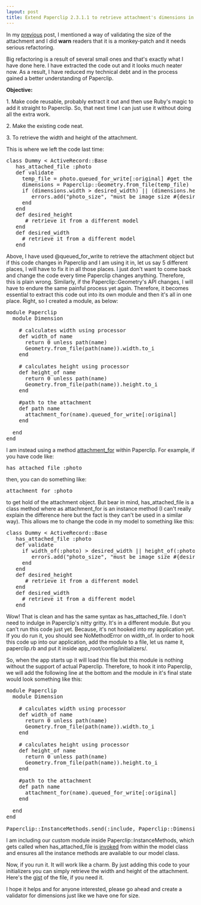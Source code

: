 ```yaml
---
layout: post
title: Extend Paperclip 2.3.1.1 to retrieve attachment's dimensions in Rails 2.3.8
---
```


In my [previous](<http://www.andhapp.com/blog/2010/07/07/paperclip-and-validate-the-attachment-dimension/>) post, I mentioned a way of validating the size of the attachment and I did **warn** readers that it is a monkey-patch and it needs serious refactoring.

Big refactoring is a result of several small ones and that's exactly what I have done here. I have extracted the code out and it looks much neater now. As a result, I have reduced my technical debt and in the process gained a better understanding of Paperclip.

**Objective:**<br>

 1\. Make code reusable, probably extract it out and then use Ruby's magic to add it straight to Paperclip. So, that next time I can just use it without doing all the extra work.<br>

 2\. Make the existing code neat.<br>

 3\. To retrieve the width and height of the attachment.

This is where we left the code last time:

<pre>class Dummy &lt; ActiveRecord::Base
   has_attached_file :photo
   def validate
     temp_file = photo.queued_for_write[:original] #get the file that is being uploaded
     dimensions = Paperclip::Geometry.from_file(temp_file)
     if (dimensions.width &gt; desired_width) || (dimensions.height &gt; desired_height)
        errors.add("photo_size", "must be image size #{desired_width}x#{desired_height}.")
     end
   end
   def desired_height
      # retrieve it from a different model
   end
   def desired_width
     # retrieve it from a different model
   end
</pre>

Above, I have used @queued\_for\_write to retrieve the attachment object but if this code changes in Paperclip and I am using it in, let us say 5 different places, I will have to fix it in all those places. I just don't want to come back and change the code every time Paperclip changes anything. Therefore, this is plain wrong. Similarly, if the Paperclip::Geometry's API changes, I will have to endure the same painful process yet again. Therefore, it becomes essential to extract this code out into its own module and then it's all in one place. Right, so I created a module, as below:

<pre>module Paperclip
  module Dimension
    
    # calculates width using processor
    def width_of name
      return 0 unless path(name)
      Geometry.from_file(path(name)).width.to_i
    end

    # calculates height using processor
    def height_of name
      return 0 unless path(name)
      Geometry.from_file(path(name)).height.to_i
    end
    
    #path to the attachment
    def path name
      attachment_for(name).queued_for_write[:original]
    end
    
  end
end
</pre>

I am instead using a method [attachment\_for](<http://github.com/thoughtbot/paperclip/blob/master/lib/paperclip.rb#L372>) within Paperclip. For example, if you have code like:

<pre>has_attached_file :photo
</pre>

then, you can do something like:

<pre>attachment_for :photo
</pre>

to get hold of the attachment object. But bear in mind, has\_attached\_file is a class method where as attachment\_for is an instance method (I can't really explain the difference here but the fact is they can't be used in a similar way). This allows me to change the code in my model to something like this:

<pre>class Dummy &lt; ActiveRecord::Base
   has_attached_file :photo
   def validate
     if width_of(:photo) &gt; desired_width || height_of(:photo) &gt; desired_height
        errors.add("photo_size", "must be image size #{desired_width}x#{desired_height}.")
     end
   end
   def desired_height
      # retrieve it from a different model
   end
   def desired_width
     # retrieve it from a different model
   end
</pre>

Wow! That is clean and has the same syntax as has\_attached\_file. I don't need to indulge in Paperclip's nitty gritty. It's in a different module. But you can't run this code just yet. Because, it's not hooked into my application yet. If you do run it, you should see NoMethodError on width\_of. In order to hook this code up into our application, add the module to a file, let us name it, paperclip.rb and put it inside app\_root/config/initializers/.

So, when the app starts up it will load this file but this module is nothing without the support of actual Paperclip. Therefore, to hook it into Paperclip, we will add the following line at the bottom and the module in it's final state would look something like this:

<pre>module Paperclip
  module Dimension
    
    # calculates width using processor
    def width_of name
      return 0 unless path(name)
      Geometry.from_file(path(name)).width.to_i
    end

    # calculates height using processor
    def height_of name
      return 0 unless path(name)
      Geometry.from_file(path(name)).height.to_i
    end
    
    #path to the attachment
    def path name
      attachment_for(name).queued_for_write[:original]
    end
    
  end
end

Paperclip::InstanceMethods.send(:include, Paperclip::Dimension)
</pre>

I am including our custom module inside Paperclip::InstanceMethods, which gets called when has\_attached\_file is [invoked](<http://github.com/thoughtbot/paperclip/blob/master/lib/paperclip.rb#L259>) from within the model class and ensures all the instance methods are available to our model class.

Now, if you run it. It will work like a charm. By just adding this code to your initializers you can simply retrieve the width and height of the attachment. Here's the [gist](<http://gist.github.com/466691>) of the file, if you need it.

I hope it helps and for anyone interested, please go ahead and create a validator for dimensions just like we have one for size.